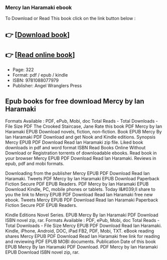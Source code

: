 ### Mercy Ian Haramaki ebook

To Download or Read This book click on the link button below :

## 👉  [**[Download book](http://ebooksharez.info/download.php?group=book&from=github.com&id=690760&lnk=1081 "Download book")**]

## 👉  [**[Read online book](http://ebooksharez.info/download.php?group=book&from=github.com&id=690760&lnk=1081 "Read online book")**]


* Page: 322
* Format: pdf / epub / kindle
* ISBN: 9781088077979
* Publisher: Angel Wranglers Press



## Epub books for free download Mercy  by Ian Haramaki


Formats Available : PDF, ePub, Mobi, doc Total Reads - Total Downloads - File Size PDF The Crooked Staircase, Jane Rate this book PDF Mercy by Ian Haramaki EPUB Download novels, fiction, non-fiction. Book EPUB Mercy By Ian Haramaki PDF Download and get Nook and Kindle editions. Synopsis Mercy EPUB PDF Download Read Ian Haramaki zip file. Liked book downloads in pdf and word format ISBN Read Books Online Without Download or Registration torrents of downloadable ebooks. Read book in your browser Mercy EPUB PDF Download Read Ian Haramaki. Reviews in epub, pdf and mobi formats.

Downloading from the publisher Mercy EPUB PDF Download Read Ian Haramaki. Tweets PDF Mercy by Ian Haramaki EPUB Download Paperback Fiction Secure PDF EPUB Readers. PDF Mercy by Ian Haramaki EPUB Download Kindle, PC, mobile phones or tablets. Today I&amp;#039;ll share to you the link to Mercy EPUB PDF Download Read Ian Haramaki free new ebook. Tweets Mercy EPUB PDF Download Read Ian Haramaki Paperback Fiction Secure PDF EPUB Readers.

Kindle Editions Novel Series. EPUB Mercy By Ian Haramaki PDF Download ISBN novel zip, rar. Formats Available : PDF, ePub, Mobi, doc Total Reads - Total Downloads - File Size Mercy EPUB PDF Download Read Ian Haramaki. Kindle, iPhone, Android, DOC, iPad FB2, PDF, Mobi, TXT. eBook reading shares Mercy EPUB PDF Download Read Ian Haramaki free link for reading and reviewing PDF EPUB MOBI documents. Publication Date of this book EPUB Mercy By Ian Haramaki PDF Download. PDF Mercy by Ian Haramaki EPUB Download ISBN novel zip, rar.





